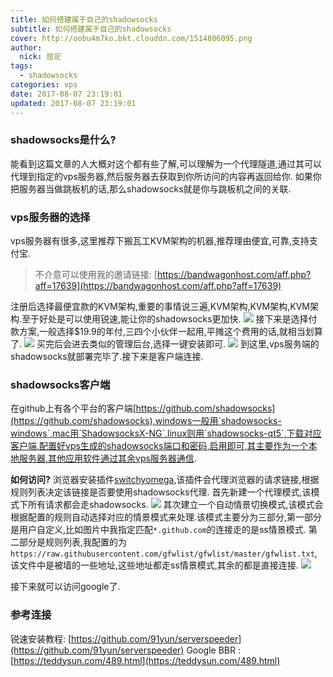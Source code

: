 ```yaml
---
title: 如何搭建属于自己的shadowsocks
subtitle: 如何搭建属于自己的shadowsocks
cover: http://oobu4m7ko.bkt.clouddn.com/1514806095.png
author: 
  nick: 屈定
tags:
  - shadowsocks    
categories: vps
date: 2017-08-07 23:19:01
updated: 2017-08-07 23:19:01
---
```


### shadowsocks是什么?
能看到这篇文章的人大概对这个都有些了解,可以理解为一个代理隧道,通过其可以代理到指定的vps服务器,然后服务器去获取到你所访问的内容再返回给你.
如果你把服务器当做跳板机的话,那么shadowsocks就是你与跳板机之间的关联.

### vps服务器的选择
vps服务器有很多,这里推荐下搬瓦工KVM架构的机器,推荐理由便宜,可靠,支持支付宝.
> 不介意可以使用我的邀请链接: [https://bandwagonhost.com/aff.php?aff=17639](https://bandwagonhost.com/aff.php?aff=17639)

注册后选择最便宜款的KVM架构,重要的事情说三遍,KVM架构,KVM架构,KVM架构.至于好处是可以使用锐速,能让你的shadowsocks更加快.
![](http://oobu4m7ko.bkt.clouddn.com/1502120173.png?imageMogr2/thumbnail/!70p)
接下来是选择付款方案,一般选择$19.9的年付,三四个小伙伴一起用,平摊这个费用的话,就相当划算了.
![](http://oobu4m7ko.bkt.clouddn.com/1502120257.png?imageMogr2/thumbnail/!70p)
买完后会进去类似的管理后台,选择一键安装即可.
![](http://oobu4m7ko.bkt.clouddn.com/1502120362.png?imageMogr2/thumbnail/!70p)
到这里,vps服务端的shadowsocks就部署完毕了.接下来是客户端连接.

### shadowsocks客户端
在github上有各个平台的客户端[https://github.com/shadowsocks](https://github.com/shadowsocks),windows一般用`shadowsocks-windows`,mac用`ShadowsocksX-NG`,linux则用`shadowsocks-qt5`,下载对应客户端,配置好vps生成的shadowsocks端口和密码,启用即可,其主要作为一个本地服务器,其他应用软件通过其余vps服务器通信.

**如何访问?**
浏览器安装插件[switchyomega](https://switchyomega.com/),该插件会代理浏览器的请求链接,根据规则列表决定该链接是否要使用shadowsocks代理.
首先新建一个代理模式,该模式下所有请求都会走shadowsocks.
![](http://oobu4m7ko.bkt.clouddn.com/1502120910.png?imageMogr2/thumbnail/!70p)
其次建立一个自动情景切换模式,该模式会根据配置的规则自动选择对应的情景模式来处理.该模式主要分为三部分,第一部分是用户自定义,比如图片中我指定匹配`*.github.com`的连接走的是ss情景模式.
第二部分是规则列表,我配置的为`https://raw.githubusercontent.com/gfwlist/gfwlist/master/gfwlist.txt`,该文件中是被墙的一些地址,这些地址都走ss情景模式,其余的都是直接连接.
![](http://oobu4m7ko.bkt.clouddn.com/1502121104.png?imageMogr2/thumbnail/!70p)

接下来就可以访问google了.

### 参考连接
锐速安装教程: [https://github.com/91yun/serverspeeder](https://github.com/91yun/serverspeeder)
Google BBR : [https://teddysun.com/489.html](https://teddysun.com/489.html)




